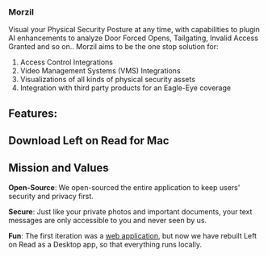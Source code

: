 ### Morzil

Visual your Physical Security Posture at any time, with capabilities to plugin AI enhancements to analyze Door Forced Opens, Tailgating, Invalid Access Granted and so on..
Morzil aims to be the one stop solution for:
1. Access Control Integrations
2. Video Management Systems (VMS) Integrations
3. Visualizations of all kinds of physical security assets
4. Integration with third party products for an Eagle-Eye coverage

## Features:



## Download Left on Read for Mac


## Mission and Values

**Open-Source**: We open-sourced the entire application to keep users' security and privacy first.

**Secure**: Just like your private photos and important documents, your text messages are only accessible to you and never seen by us.

**Fun**: The first iteration was a [web application](https://www.reddit.com/r/dataisbeautiful/comments/biou3e/4_years_of_texts_between_me_and_my_long_distance/), but now we have rebuilt Left on Read as a Desktop app, so that everything runs locally.

